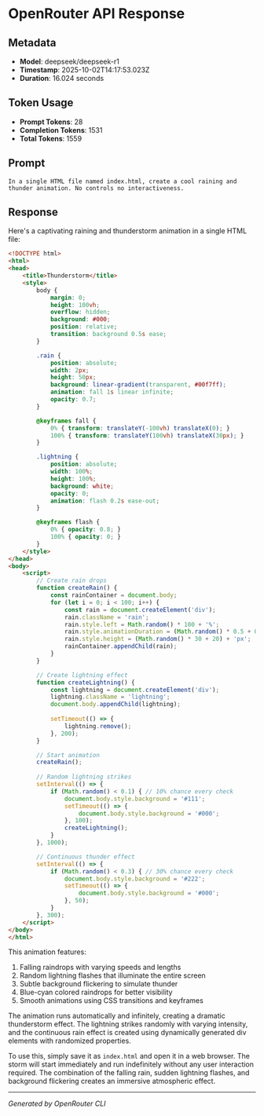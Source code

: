 # OpenRouter API Response

## Metadata
- **Model**: deepseek/deepseek-r1
- **Timestamp**: 2025-10-02T14:17:53.023Z
- **Duration**: 16.024 seconds

## Token Usage
- **Prompt Tokens**: 28
- **Completion Tokens**: 1531
- **Total Tokens**: 1559

## Prompt
```
In a single HTML file named index.html, create a cool raining and thunder animation. No controls no interactiveness.

```

## Response
Here's a captivating raining and thunderstorm animation in a single HTML file:

```html
<!DOCTYPE html>
<html>
<head>
    <title>Thunderstorm</title>
    <style>
        body {
            margin: 0;
            height: 100vh;
            overflow: hidden;
            background: #000;
            position: relative;
            transition: background 0.5s ease;
        }

        .rain {
            position: absolute;
            width: 2px;
            height: 50px;
            background: linear-gradient(transparent, #00f7ff);
            animation: fall 1s linear infinite;
            opacity: 0.7;
        }

        @keyframes fall {
            0% { transform: translateY(-100vh) translateX(0); }
            100% { transform: translateY(100vh) translateX(30px); }
        }

        .lightning {
            position: absolute;
            width: 100%;
            height: 100%;
            background: white;
            opacity: 0;
            animation: flash 0.2s ease-out;
        }

        @keyframes flash {
            0% { opacity: 0.8; }
            100% { opacity: 0; }
        }
    </style>
</head>
<body>
    <script>
        // Create rain drops
        function createRain() {
            const rainContainer = document.body;
            for (let i = 0; i < 100; i++) {
                const rain = document.createElement('div');
                rain.className = 'rain';
                rain.style.left = Math.random() * 100 + '%';
                rain.style.animationDuration = (Math.random() * 0.5 + 0.5) + 's';
                rain.style.height = (Math.random() * 30 + 20) + 'px';
                rainContainer.appendChild(rain);
            }
        }

        // Create lightning effect
        function createLightning() {
            const lightning = document.createElement('div');
            lightning.className = 'lightning';
            document.body.appendChild(lightning);
            
            setTimeout(() => {
                lightning.remove();
            }, 200);
        }

        // Start animation
        createRain();
        
        // Random lightning strikes
        setInterval(() => {
            if (Math.random() < 0.1) { // 10% chance every check
                document.body.style.background = '#111';
                setTimeout(() => {
                    document.body.style.background = '#000';
                }, 100);
                createLightning();
            }
        }, 1000);

        // Continuous thunder effect
        setInterval(() => {
            if (Math.random() < 0.3) { // 30% chance every check
                document.body.style.background = '#222';
                setTimeout(() => {
                    document.body.style.background = '#000';
                }, 50);
            }
        }, 300);
    </script>
</body>
</html>
```

This animation features:
1. Falling raindrops with varying speeds and lengths
2. Random lightning flashes that illuminate the entire screen
3. Subtle background flickering to simulate thunder
4. Blue-cyan colored raindrops for better visibility
5. Smooth animations using CSS transitions and keyframes

The animation runs automatically and infinitely, creating a dramatic thunderstorm effect. The lightning strikes randomly with varying intensity, and the continuous rain effect is created using dynamically generated div elements with randomized properties.

To use this, simply save it as `index.html` and open it in a web browser. The storm will start immediately and run indefinitely without any user interaction required. The combination of the falling rain, sudden lightning flashes, and background flickering creates an immersive atmospheric effect.

---
*Generated by OpenRouter CLI*